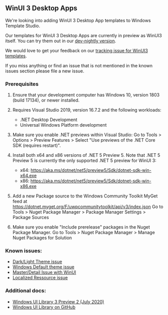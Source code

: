 ## WinUI 3 Desktop Apps

We're looking into adding WinUI 3 Desktop App templates to Windows Template Studio.

Our templates for WinUI 3 Desktop Apps are currently in preview as WinUI3 itself. You can try them out in our [dev-nightly version](./../getting-started-extension.md#nightly--pre-release-feeds-for-windows-template-studio).

We would love to get your feedback on our [tracking issue for WinUI3 templates](https://github.com/microsoft/WindowsTemplateStudio/issues/3810).

If you miss anything or find an issue that is not mentioned in the known issues section please file a new issue.

### Prerequisites

1. Ensure that your development computer has Windows 10, version 1803 (build 17134), or newer installed.

2. Requires Visual Studio 2019, version 16.7.2 and the following workloads:
    - .NET Desktop Development
    - Universal Windows Platform development

3. Make sure you enable .NET previews within Visual Studio:
     Go to Tools > Options > Preview Features > Select "Use previews of the .NET Core SDK (requires restart)".

4. Install both x64 and x86 versions of .NET 5 Preview 5. Note that .NET 5 Preview 5 is currently the only supported .NET 5 preview for WinUI 3:
    - x64: https://aka.ms/dotnet/net5/preview5/Sdk/dotnet-sdk-win-x64.exe
    - x86: https://aka.ms/dotnet/net5/preview5/Sdk/dotnet-sdk-win-x86.exe

5. Add a new Package source to the Windows Community Toolkit MyGet feed at https://dotnet.myget.org/F/uwpcommunitytoolkit/api/v3/index.json
    Go to Tools > Nuget Package Manager > Package Manager Settings > Package Sources

6. Make sure you enable "Include prerelease" packages in the Nuget Package Manager.
    Go to Tools > Nuget Package Manager > Manage Nuget Packages for Solution



### Known issues:
- [Dark/Light Theme issue](https://github.com/microsoft/microsoft-ui-xaml/issues/3384)
- [Windows Default theme issue](https://github.com/microsoft/microsoft-ui-xaml/issues/3385)
- [Master/Detail Issue with WinUI](https://github.com/windows-toolkit/WindowsCommunityToolkit/issues/3433)
- [Localized Ressource issue](https://github.com/microsoft/microsoft-ui-xaml/issues/2602)

### Additional docs:
- [Windows UI Library 3 Preview 2 (July 2020)](https://docs.microsoft.com/es-es/windows/apps/winui/winui3/)
- [Windows UI Library on GitHub](https://github.com/Microsoft/microsoft-ui-xaml)